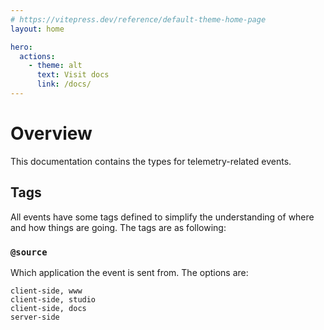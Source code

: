 ```yaml
---
# https://vitepress.dev/reference/default-theme-home-page
layout: home

hero:
  actions:
    - theme: alt
      text: Visit docs
      link: /docs/
---
```


# Overview

This documentation contains the types for telemetry-related events.

## Tags
All events have some tags defined to simplify the understanding of where and how things are going. The tags are as following:

### `@source`
Which application the event is sent from. The options are:
```
client-side, www
client-side, studio
client-side, docs
server-side
```
